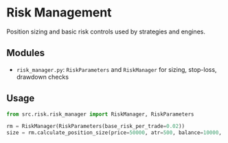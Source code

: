 # Risk Management

Position sizing and basic risk controls used by strategies and engines.

## Modules
- `risk_manager.py`: `RiskParameters` and `RiskManager` for sizing, stop-loss, drawdown checks

## Usage
```python
from src.risk.risk_manager import RiskManager, RiskParameters

rm = RiskManager(RiskParameters(base_risk_per_trade=0.02))
size = rm.calculate_position_size(price=50000, atr=500, balance=10000, regime='normal')
```
